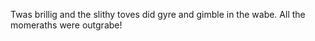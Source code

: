 Twas brillig and the slithy toves did gyre and gimble in the wabe. 
All the momeraths were outgrabe!